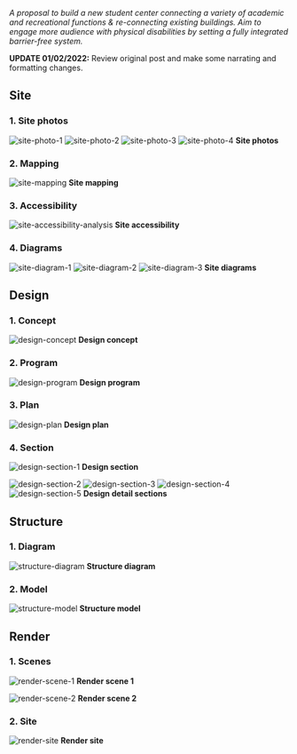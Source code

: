 _A proposal to build a new student center connecting a variety of academic and recreational functions & re-connecting existing buildings. Aim to engage more audience with physical disabilities by setting a fully integrated barrier-free system._

**UPDATE 01/02/2022:** Review original post and make some narrating and formatting changes.

## Site

### 1. Site photos

![site-photo-1](../../howiework/assets/post/image/inclusive-center/site-photo-1.webp)
![site-photo-2](../../howiework/assets/post/image/inclusive-center/site-photo-2.webp)
![site-photo-3](../../howiework/assets/post/image/inclusive-center/site-photo-3.webp)
![site-photo-4](../../howiework/assets/post/image/inclusive-center/site-photo-4.webp)
**Site photos**

### 2. Mapping

![site-mapping](../../howiework/assets/post/image/inclusive-center/site-mapping.webp)
**Site mapping**

### 3. Accessibility

![site-accessibility-analysis](../../howiework/assets/post/image/inclusive-center/site-accessibility-analysis.webp)
**Site accessibility**

### 4. Diagrams

![site-diagram-1](../../howiework/assets/post/image/inclusive-center/site-diagram-1.webp)
![site-diagram-2](../../howiework/assets/post/image/inclusive-center/site-diagram-2.webp)
![site-diagram-3](../../howiework/assets/post/image/inclusive-center/site-diagram-3.webp)
**Site diagrams**

## Design

### 1. Concept

![design-concept](../../howiework/assets/post/image/inclusive-center/design-concept.webp)
**Design concept**

### 2. Program

![design-program](../../howiework/assets/post/image/inclusive-center/design-program.webp)
**Design program**

### 3. Plan

![design-plan](../../howiework/assets/post/image/inclusive-center/design-plan.webp)
**Design plan**

### 4. Section

![design-section-1](../../howiework/assets/post/image/inclusive-center/design-section-1.webp)
**Design section**

![design-section-2](../../howiework/assets/post/image/inclusive-center/design-section-2.webp)
![design-section-3](../../howiework/assets/post/image/inclusive-center/design-section-3.webp)
![design-section-4](../../howiework/assets/post/image/inclusive-center/design-section-4.webp)
![design-section-5](../../howiework/assets/post/image/inclusive-center/design-section-5.webp)
**Design detail sections**

## Structure

### 1. Diagram

![structure-diagram](../../howiework/assets/post/image/inclusive-center/structure-diagram.webp)
**Structure diagram**

### 2. Model

![structure-model](../../howiework/assets/post/image/inclusive-center/structure-model.webp)
**Structure model**

## Render

### 1. Scenes

![render-scene-1](../../howiework/assets/post/image/inclusive-center/render-scene-1.webp)
**Render scene 1**

![render-scene-2](../../howiework/assets/post/image/inclusive-center/render-scene-2.webp)
**Render scene 2**

### 2. Site

![render-site](../../howiework/assets/post/image/inclusive-center/render-site.webp)
**Render site**
